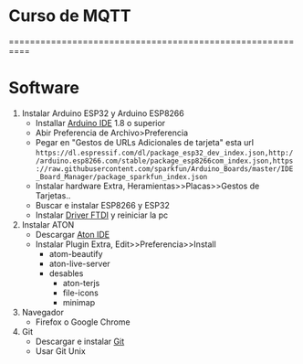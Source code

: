 # Curso de MQTT
==========================================================

# Software

1. Instalar Arduino ESP32 y Arduino ESP8266
	* Installar [Arduino IDE](http://www.arduino.cc/en/main/software) 1.8 o superior
	* Abir Preferencia de Archivo>Preferencia
	* Pegar en "Gestos de URLs Adicionales de tarjeta" esta url `https://dl.espressif.com/dl/package_esp32_dev_index.json,http://arduino.esp8266.com/stable/package_esp8266com_index.json,https://raw.githubusercontent.com/sparkfun/Arduino_Boards/master/IDE_Board_Manager/package_sparkfun_index.json`
	* Instalar hardware Extra, Heramientas>>Placas>>Gestos de Tarjetas..
	* Buscar e instalar ESP8266 y ESP32
	* Instalar [Driver FTDI](https://alsw.net/heramientas-para-trabajar-arduino/) y reiniciar la pc
2. Instalar ATON
	* Descargar [Aton IDE](https://atom.io/)
	* Instalar Plugin Extra, Edit>>Preferencia>>Install
		* atom-beautify
		* aton-live-server
		* desables
			* aton-terjs
			* file-icons
			* minimap
3. Navegador
	*	Firefox o Google Chrome
4. Git
	* Descargar e instalar [Git](https://git-scm.com/)
	* Usar Git Unix
